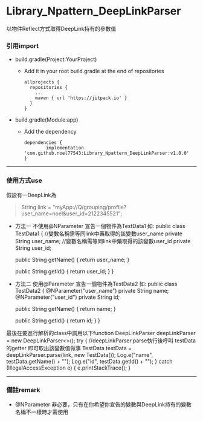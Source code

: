# Library_Npattern_DeepLinkParser
以物件Reflect方式取得DeepLink持有的參數值



### 引用import
- build.gradle(Project:YourProject)
  - Add it in your root build.gradle at the end of repositories

        allprojects {
          repositories {
            ...
            maven { url 'https://jitpack.io' }
          }
        }
    
    
- build.gradle(Module:app)
  - Add the dependency
  
        dependencies {
                implementation 'com.github.noel77543:Library_Npattern_DeepLinkParser:v1.0.0'
        }

---

### 使用方式use
假設有一DeepLink為

> String link = "myApp://Q/grouping/profile?user_name=noel&user_id=2122345521";

- 方法一 不使用@NParameter
  宣告一個物件為TestData1
  如:
  public class TestData1 {
    //變數名稱需等同link中藥取得的該變數user_name
    private String user_name;
    //變數名稱需等同link中藥取得的該變數user_id
    private String user_id;

    public String getName() {
        return user_name;
    }

    public String getId() {
        return user_id;
    }
  }
  
  

- 方法二 使用@Parameter
  宣告一個物件為TestData2
  如:
  public class TestData2 {
   @NParameter("user_name")
   private String name;
   @NParameter("user_id")
   private String id;

   public String getName() {
       return name;
   }

   public String getId() {
       return id;
   }
 }

最後在要進行解析的class中調用以下function
        DeepLinkParser<TestData> deepLinkParser = new DeepLinkParser<>();
        try {
            //deepLinkParser.parse執行後呼叫 testData的getter 即可取出該變數值做事
            TestData testData = deepLinkParser.parse(link, new TestData());
            Log.e("name", testData.getName() + "");
            Log.e("id", testData.getId() + "");
        } catch (IllegalAccessException e) {
            e.printStackTrace();
        }
  

---

### 備註remark
- @NParameter 非必要，只有在你希望你宣告的變數與DeepLink持有的變數名稱不一樣時才需使用


